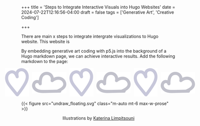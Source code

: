 +++
title = 'Steps to Integrate Interactive Visuals into Hugo Websites'
date = 2024-07-22T12:16:56-04:00
draft = false
tags = ['Generative Art', 'Creative Coding']

+++

There are main x steps to integrate intergrate visualizations to Hugo website. This website is 


By embedding generative art coding with p5.js into the background of a Hugo markdown page, we can achieve interactive results. Add the following markdown to the page:


<div style="display: flex; justify-content: center; align-items: center;">
    <img src="undraw_heart.svg" alt="Heart" style="margin-left: 10px;">
    <img src="undraw_cloud.svg" alt="Cloud" style="margin-left: 10px;">
    <img src="undraw_heart.svg" alt="Heart" style="margin-left: 10px;">
    <img src="undraw_cloud.svg" alt="Cloud" style="margin-left: 10px;">
    <img src="undraw_heart.svg" alt="Heart" style="margin-left: 10px;">
   <img src="undraw_cloud.svg" alt="Cloud" style="margin-left: 10px;">
</div>

{{< figure src="undraw_floating.svg" class="m-auto mt-6 max-w-prose" >}}


<p style="text-align: center;">
    Illustrations by <a href="https://ninalimpi.com/">Katerina Limpitsouni</a>
</p>

<script src="https://cdn.jsdelivr.net/npm/p5@1.4.0/lib/p5.js"></script> <!-- load p5.js from CDN--> 
<script src="/js/particles.js"></script> <!-- this will pick our script  -->



